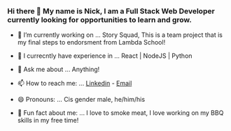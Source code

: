 ### Hi there 👋 My name is Nick, I am a Full Stack Web Developer currently looking for opportunities to learn and grow.


- 🔭 I’m currently working on ... Story Squad, This is a team project that is my final steps to endorsment from Lambda School!

- 🌱 I currecntly have experience in ... React | NodeJS | Python

- 💬 Ask me about ... Anything!

- 📫 How to reach me: ... [Linkedin](https://www.linkedin.com/in/nick-ohman/) - [Email](nickohman4@gmail.com)

- 😄 Pronouns: ... Cis gender male, he/him/his

- 🥩 Fun fact about me: ... I love to smoke meat, I love working on my BBQ skills in my free time!

